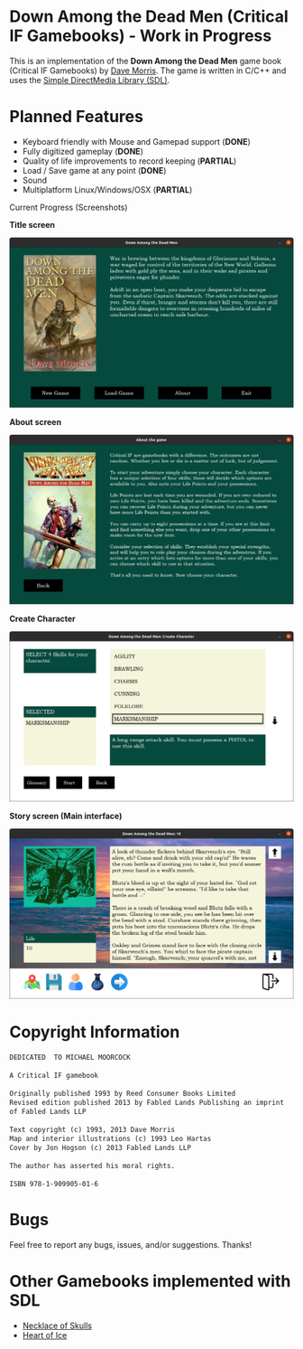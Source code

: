 # Down Among the Dead Men (Critical IF Gamebooks) - Work in Progress

This is an implementation of the **Down Among the Dead Men** game book (Critical IF Gamebooks) by [Dave Morris](https://fabledlands.blogspot.com/). The game is written in C/C++ and uses the [Simple DirectMedia Library (SDL)](https://www.libsdl.org/).

# Planned Features

- Keyboard friendly with Mouse and Gamepad support (**DONE**)
- Fully digitized gameplay (**DONE**)
- Quality of life improvements to record keeping (**PARTIAL**)
- Load / Save game at any point (**DONE**)
- Sound
- Multiplatform Linux/Windows/OSX (**PARTIAL**)

 Current Progress (Screenshots)

**Title screen**

![Title Screen](/screenshots/title-screen.png)

**About screen**

![About Screen](/screenshots/about-screen.png)

**Create Character**

![Create Character](/screenshots/create-character.png)

**Story screen (Main interface)**

![Story Screen](/screenshots/story-screen.png)

# Copyright Information 

```
DEDICATED  TO MICHAEL MOORCOCK

A Critical IF gamebook

Originally published 1993 by Reed Consumer Books Limited
Revised edition published 2013 by Fabled Lands Publishing an imprint of Fabled Lands LLP

Text copyright (c) 1993, 2013 Dave Morris
Map and interior illustrations (c) 1993 Leo Hartas
Cover by Jon Hogson (c) 2013 Fabled Lands LLP

The author has asserted his moral rights.

ISBN 978-1-909905-01-6
```

# Bugs

Feel free to report any bugs, issues, and/or suggestions. Thanks!

# Other Gamebooks implemented with SDL

- [Necklace of Skulls](https://www.github.com/daelsepara/sdl-skulls)
- [Heart of Ice](https://www.github.com/daelsepara/sdl-heart)